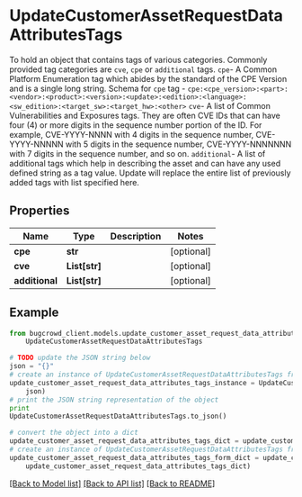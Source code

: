 # UpdateCustomerAssetRequestDataAttributesTags

To hold an object that contains tags of various categories. Commonly provided tag categories are `cve`, `cpe` or `additional` tags.  `cpe`- A Common Platform Enumeration tag which abides by the standard of the CPE Version and is a single long string. Schema for `cpe` tag - `cpe:<cpe_version>:<part>:<vendor>:<product>:<version>:<update>:<edition>:<language>:<sw_edition>:<target_sw>:<target_hw>:<other>`  `cve`- A list of Common Vulnerabilities and Exposures tags. They are often CVE IDs that can have four (4) or more digits in the sequence number portion of the ID. For example, CVE-YYYY-NNNN with 4 digits in the sequence number, CVE-YYYY-NNNNN with 5 digits in the sequence number, CVE-YYYY-NNNNNNN with 7 digits in the sequence number, and so on.  `additional`- A list of additional tags which help in describing the asset and can have any used defined string as a tag value.  Update will replace the entire list of previously added tags with list specified here. 

## Properties

Name | Type | Description | Notes
------------ | ------------- | ------------- | -------------
**cpe** | **str** |  | [optional] 
**cve** | **List[str]** |  | [optional] 
**additional** | **List[str]** |  | [optional] 

## Example

```python
from bugcrowd_client.models.update_customer_asset_request_data_attributes_tags import
    UpdateCustomerAssetRequestDataAttributesTags

# TODO update the JSON string below
json = "{}"
# create an instance of UpdateCustomerAssetRequestDataAttributesTags from a JSON string
update_customer_asset_request_data_attributes_tags_instance = UpdateCustomerAssetRequestDataAttributesTags.from_json(
    json)
# print the JSON string representation of the object
print
UpdateCustomerAssetRequestDataAttributesTags.to_json()

# convert the object into a dict
update_customer_asset_request_data_attributes_tags_dict = update_customer_asset_request_data_attributes_tags_instance.to_dict()
# create an instance of UpdateCustomerAssetRequestDataAttributesTags from a dict
update_customer_asset_request_data_attributes_tags_form_dict = update_customer_asset_request_data_attributes_tags.from_dict(
    update_customer_asset_request_data_attributes_tags_dict)
```
[[Back to Model list]](../README.md#documentation-for-models) [[Back to API list]](../README.md#documentation-for-api-endpoints) [[Back to README]](../README.md)


